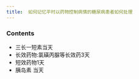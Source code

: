 ```yaml
---
title:  如何记忆平时以药物控制病情的糖尿病患者如何处理
--- 
```


### Contents
- 三长一短素当天
- 长效药物:氯磺丙脲等长效药3天
- 短效药物1天
- 胰岛素 当天
